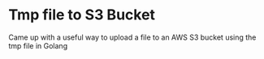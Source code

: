 # Tmp file to S3 Bucket
Came up with a useful way to upload a file to an AWS S3 bucket using the tmp file in Golang